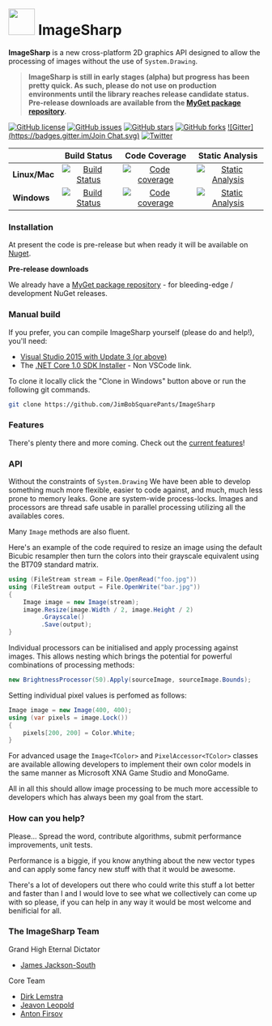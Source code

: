 
# <img src="build/icons/imagesharp-logo-64.png" width="52" height="52"/> ImageSharp

**ImageSharp** is a new cross-platform 2D graphics API designed to allow the processing of images without the use of `System.Drawing`. 

> **ImageSharp is still in early stages (alpha) but progress has been pretty quick. As such, please do not use on production environments until the library reaches release candidate status. Pre-release downloads are available from the [MyGet package repository](https://www.myget.org/gallery/imagesharp).**

[![GitHub license](https://img.shields.io/badge/license-Apache%202-blue.svg)](https://raw.githubusercontent.com/JimBobSquarePants/ImageSharp/master/APACHE-2.0-LICENSE.txt)
[![GitHub issues](https://img.shields.io/github/issues/JimBobSquarePants/ImageSharp.svg)](https://github.com/JimBobSquarePants/ImageSharp/issues)
[![GitHub stars](https://img.shields.io/github/stars/JimBobSquarePants/ImageSharp.svg)](https://github.com/JimBobSquarePants/ImageSharp/stargazers)
[![GitHub forks](https://img.shields.io/github/forks/JimBobSquarePants/ImageSharp.svg)](https://github.com/JimBobSquarePants/ImageSharp/network)
[![Gitter](https://badges.gitter.im/Join Chat.svg)](https://gitter.im/ImageSharp/General?utm_source=badge&utm_medium=badge&utm_campaign=pr-badge&utm_content=badge)
[![Twitter](https://img.shields.io/twitter/url/https/github.com/JimBobSquarePants/ImageSharp.svg?style=social)](https://twitter.com/intent/tweet?hashtags=imagesharp,dotnet,oss&text=ImageSharp.+A+new+cross-platform+2D+graphics+API+in+C%23&url=https%3a%2f%2fgithub.com%2fJimBobSquarePants%2fImageSharp&via=james_m_south)


|             |Build Status|Code Coverage|Static Analysis|
|-------------|:----------:|:-----------:|:-------------:|
|**Linux/Mac**|[![Build Status](https://travis-ci.org/JimBobSquarePants/ImageSharp.svg)](https://travis-ci.org/JimBobSquarePants/ImageSharp)|[![Code coverage](https://codecov.io/gh/JimBobSquarePants/ImageSharp/branch/master/graph/badge.svg)](https://codecov.io/gh/JimBobSquarePants/ImageSharp)|[![Static Analysis](https://scan.coverity.com/projects/11242/badge.svg)](https://scan.coverity.com/projects/11242)|
|**Windows**  |[![Build Status](https://ci.appveyor.com/api/projects/status/hu6d1gdpxdw0q360/branch/master?svg=true)](https://ci.appveyor.com/project/JamesSouth/imagesharp/branch/master)|[![Code coverage](https://codecov.io/gh/JimBobSquarePants/ImageSharp/branch/master/graph/badge.svg)](https://codecov.io/gh/JimBobSquarePants/ImageSharp)|[![Static Analysis](https://scan.coverity.com/projects/11242/badge.svg)](https://scan.coverity.com/projects/11242)|


### Installation
At present the code is pre-release but when ready it will be available on [Nuget](http://www.nuget.org). 

**Pre-release downloads**

We already have a [MyGet package repository](https://www.myget.org/gallery/imagesharp) - for bleeding-edge / development NuGet releases.

### Manual build

If you prefer, you can compile ImageSharp yourself (please do and help!), you'll need:

- [Visual Studio 2015 with Update 3 (or above)](https://www.visualstudio.com/news/releasenotes/vs2015-update3-vs)
- The [.NET Core 1.0 SDK Installer](https://www.microsoft.com/net/core#windows) - Non VSCode link.

To clone it locally click the "Clone in Windows" button above or run the following git commands.

```bash
git clone https://github.com/JimBobSquarePants/ImageSharp
```

### Features

There's plenty there and more coming. Check out the [current features](features.md)!

### API 

Without the constraints of `System.Drawing` We have been able to develop something much more flexible, easier to code against, and much, much less prone to memory leaks. Gone are system-wide process-locks. Images and processors are thread safe usable in parallel processing utilizing all the availables cores. 

Many `Image` methods are also fluent.

Here's an example of the code required to resize an image using the default Bicubic resampler then turn the colors into their grayscale equivalent using the BT709 standard matrix.

```csharp
using (FileStream stream = File.OpenRead("foo.jpg"))
using (FileStream output = File.OpenWrite("bar.jpg"))
{
    Image image = new Image(stream);
    image.Resize(image.Width / 2, image.Height / 2)
         .Grayscale()
         .Save(output);
}
```

Individual processors can be initialised and apply processing against images. This allows nesting which brings the potential for powerful combinations of processing methods:

```csharp
new BrightnessProcessor(50).Apply(sourceImage, sourceImage.Bounds);
```

Setting individual pixel values is perfomed as follows:

```csharp
Image image = new Image(400, 400);
using (var pixels = image.Lock())
{
    pixels[200, 200] = Color.White;
}
```

For advanced usage the `Image<TColor>` and `PixelAccessor<TColor>` classes are available allowing developers to implement their own color models in the same manner as Microsoft XNA Game Studio and MonoGame. 

All in all this should allow image processing to be much more accessible to developers which has always been my goal from the start.

### How can you help?

Please... Spread the word, contribute algorithms, submit performance improvements, unit tests. 

Performance is a biggie, if you know anything about the new vector types and can apply some fancy new stuff with that it would be awesome. 

There's a lot of developers out there who could write this stuff a lot better and faster than I and I would love to see what we collectively can come up with so please, if you can help in any way it would be most welcome and benificial for all.

### The ImageSharp Team

Grand High Eternal Dictator
- [James Jackson-South](https://github.com/jimbobsquarepants)

Core Team
- [Dirk Lemstra](https://github.com/dlemstra)
- [Jeavon Leopold](https://github.com/jeavon)
- [Anton Firsov](https://github.com/antonfirsov)
